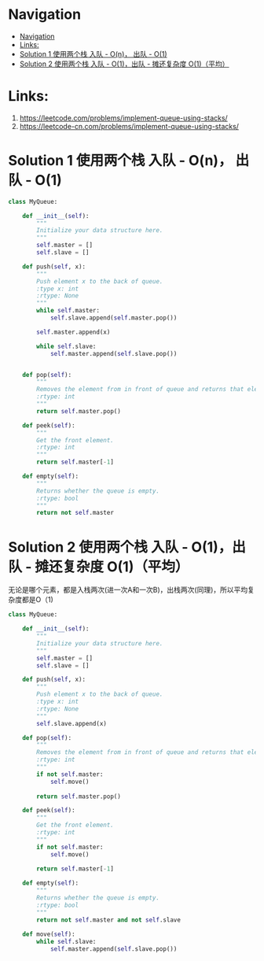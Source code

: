 # Navigation
- [Navigation](#navigation)
- [Links:](#links)
- [Solution 1 使用两个栈 入队 - O(n)， 出队 - O(1)](#solution-1-%e4%bd%bf%e7%94%a8%e4%b8%a4%e4%b8%aa%e6%a0%88-%e5%85%a5%e9%98%9f---on-%e5%87%ba%e9%98%9f---o1)
- [Solution 2 使用两个栈 入队 - O(1)，出队 - 摊还复杂度 O(1)（平均）](#solution-2-%e4%bd%bf%e7%94%a8%e4%b8%a4%e4%b8%aa%e6%a0%88-%e5%85%a5%e9%98%9f---o1%e5%87%ba%e9%98%9f---%e6%91%8a%e8%bf%98%e5%a4%8d%e6%9d%82%e5%ba%a6-o1%e5%b9%b3%e5%9d%87)


# Links:
1. https://leetcode.com/problems/implement-queue-using-stacks/
2. https://leetcode-cn.com/problems/implement-queue-using-stacks/


# Solution 1 使用两个栈 入队 - O(n)， 出队 - O(1)
```python
class MyQueue:

    def __init__(self):
        """
        Initialize your data structure here.
        """
        self.master = []
        self.slave = []

    def push(self, x):
        """
        Push element x to the back of queue.
        :type x: int
        :rtype: None
        """
        while self.master:
            self.slave.append(self.master.pop())

        self.master.append(x)

        while self.slave:
            self.master.append(self.slave.pop())


    def pop(self):
        """
        Removes the element from in front of queue and returns that element.
        :rtype: int
        """
        return self.master.pop()

    def peek(self):
        """
        Get the front element.
        :rtype: int
        """
        return self.master[-1]

    def empty(self):
        """
        Returns whether the queue is empty.
        :rtype: bool
        """
        return not self.master
```

# Solution 2 使用两个栈 入队 - O(1)，出队 - 摊还复杂度 O(1)（平均）
无论是哪个元素，都是入栈两次(进一次A和一次B)，出栈两次(同理)，所以平均复杂度都是O（1)
```python
class MyQueue:

    def __init__(self):
        """
        Initialize your data structure here.
        """
        self.master = []
        self.slave = []

    def push(self, x):
        """
        Push element x to the back of queue.
        :type x: int
        :rtype: None
        """
        self.slave.append(x)

    def pop(self):
        """
        Removes the element from in front of queue and returns that element.
        :rtype: int
        """
        if not self.master:
            self.move()
        
        return self.master.pop()

    def peek(self):
        """
        Get the front element.
        :rtype: int
        """
        if not self.master:
            self.move()
        
        return self.master[-1]

    def empty(self):
        """
        Returns whether the queue is empty.
        :rtype: bool
        """
        return not self.master and not self.slave
        
    def move(self):
        while self.slave:
            self.master.append(self.slave.pop())
```